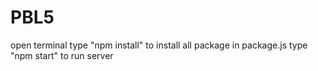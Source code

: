 # PBL5

open terminal
type "npm install" to install all package in package.js
type "npm start" to run server
